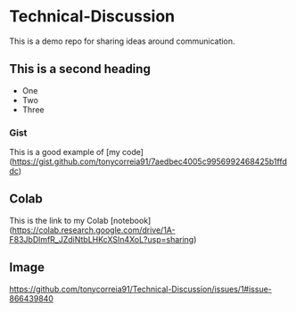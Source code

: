 # Technical-Discussion
This is a demo repo for sharing ideas around communication.


## This is a second heading

* One
* Two
* Three


### Gist

This is a good example of [my code] (https://gist.github.com/tonycorreia91/7aedbec4005c9956992468425b1ffddc)

## Colab

This is the link to my Colab [notebook] (https://colab.research.google.com/drive/1A-F83JbDlmfR_JZdiNtbLHKcXSIn4XoL?usp=sharing)

## Image

https://github.com/tonycorreia91/Technical-Discussion/issues/1#issue-866439840
